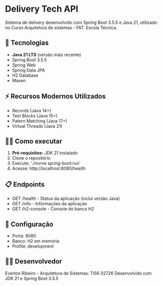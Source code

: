 # Delivery Tech API
Sistema de delivery desenvolvido com Spring Boot 3.5.5 e Java 21, utilizado no Curso Arquitetura de sistemas - FAT: Escola Técnica.


## 🚀 Tecnologias
- **Java 21 LTS** (versão mais recente)
- Spring Boot 3.5.5
- Spring Web
- Spring Data JPA
- H2 Database
- Maven

## ⚡ Recursos Modernos Utilizados
- Records (Java 14+)
- Text Blocks (Java 15+)
- Patern Matching (Java 17+)
- Virtual Threads (Java 21)

## 🏃‍♂️ Como executar
1. **Pré-requisitos:** JDK 21 instalado
2. Clone o repositório
3. Execute: './mvnw spring-boot:run'
4. Acesse: http://localhost:8080/health

## 📋 Endpoints
- GET /health - Status da aplicação (inclui versão Java)
- GET /info - Informações da aplicação
- GET /h2-console - Console do banco H2

## 🔧 Configuração
- Porta: 8080
- Banco: H2 em memória
- Profile: development

## 👨‍💻 Desenvolvedor
Everton Ribeiro - Arquitetura de Sistemas: TI56 02726
Desenvolvido com JDK 21 e Spring Boot 3.5.5
